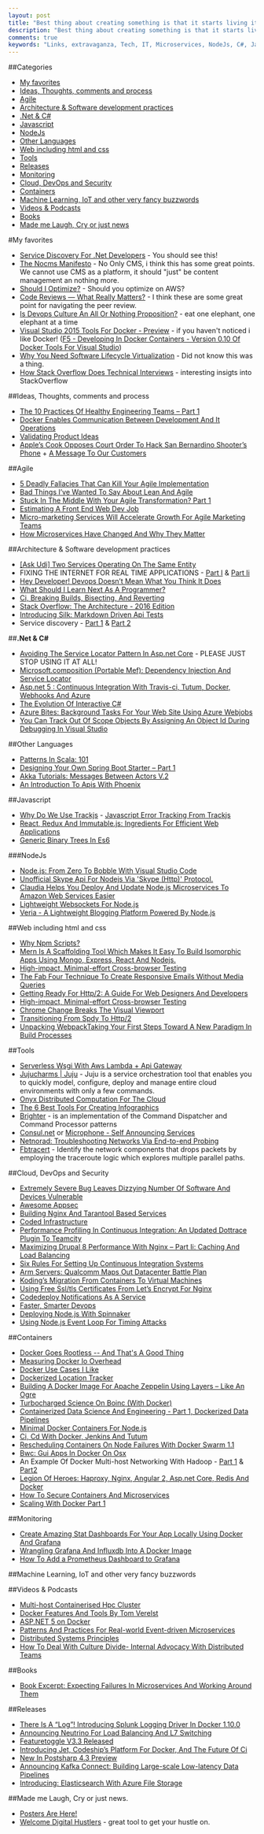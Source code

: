 ```yaml
---
layout: post
title: "Best thing about creating something is that it starts living it&#8217;s own life. "
description: "Best thing about creating something is that it starts living it&#8217;s own life. "
comments: true
keywords: "Links, extravaganza, Tech, IT, Microservices, NodeJs, C#, Javascript, Solution architecture"
---
```

##Categories
* [My favorites](#favorites)
* [Ideas, Thoughts, comments and process](#ideas)
* [Agile](#agile)
* [Architecture & Software development practices](#development)
* [.Net & C#](#net)
* [Javascript](#javascript)
* [NodeJs](#nodejs)
* [Other Languages](#polygloting)
* [Web including html and css](#web)
* [Tools](#tools)
* [Releases](#releases)
* [Monitoring](#monitoring)
* [Cloud, DevOps and Security](#devops)
* [Containers](#containers)
* [Machine Learning, IoT and other very fancy buzzwords](#iot)
* [Videos & Podcasts](#videos)
* [Books](#books)
* [Made me Laugh, Cry or just news](#news)

#My favorites<a name="favorites"></a>
* [Service Discovery For .Net Developers](https://vimeo.com/155652026) - You should see this!
* [The Nocms Manifesto](http://collectiveidea.com/blog/archives/2016/02/18/rethinking-the-content-management-system-for-2016/) - No Only CMS, i think this has some great points. We cannot use CMS as a platform, it should "just" be content management an nothing more.
* [Should I Optimize?](http://www.shouldioptimize.com/) - Should you optimize on AWS?
* [Code Reviews — What Really Matters?](https://dzone.com/articles/code-reviews-what-really-matters) - I think these are some great point for navigating the peer review.
* [Is Devops Culture An All Or Nothing Proposition?](http://techbeacon.com/devops-culture-all-nothing-proposition) - eat one elephant, one elephant at a time  
* [Visual Studio 2015 Tools For Docker - Preview](https://visualstudiogallery.msdn.microsoft.com/0f5b2caa-ea00-41c8-b8a2-058c7da0b3e4) - if you haven't noticed i like Docker!  ([F5 - Developing In Docker Containers - Version 0.10 Of Docker Tools For Visual Studio](http://blogs.msdn.com/b/stevelasker/archive/2016/02/18/f5-developing-in-docker-containers-version-0-10-of-docker-tools-for-visual-studio.aspx))
* [Why You Need Software Lifecycle Virtualization](http://techbeacon.com/why-you-need-software-lifecycle-virtualization) - Did not know this was a thing.
* [How Stack Overflow Does Technical Interviews](http://blog.stackoverflow.com/2016/02/the-stack-overflow-interviewing-process/) - interesting insigts into StackOverflow

##Ideas, Thoughts, comments and process <a name="ideas"></a>
* [The 10 Practices Of Healthy Engineering Teams – Part 1](http://blog.carbonfive.com/2016/02/17/the-10-practices-of-healthy-engineering-teams-part-1/)
* [Docker Enables Communication Between Development And It Operations](http://www.deanmraz.com/articles/Docker-enables-communication-between-development-and-IT-operations)
* [Validating Product Ideas](http://alistapart.com/article/validating-product-ideas)
* [Apple’s Cook Opposes Court Order To Hack San Bernardino Shooter’s Phone](https://threatpost.com/apples-cook-opposes-court-order-to-hack-san-bernardino-shooters-phone/116274/) + [A Message To Our Customers](http://www.apple.com/customer-letter/)

##Agile <a name="agile"></a>
* [5 Deadly Fallacies That Can Kill Your Agile Implementation](http://techbeacon.com/5-deadly-fallacies-can-kill-your-agile-implementation)
* [Bad Things I’ve Wanted To Say About Lean And Agile](http://adaptechsolutions.ca/bad-things-ive-wanted-to-say-about-lean-and-agile/)
* [Stuck In The Middle With Your Agile Transformation? Part 1](http://www.jrothman.com/mpd/agile/2016/02/stuck-in-the-middle-with-your-agile-transformation-part-1/)
* [Estimating A Front End Web Dev Job](http://hanserino.github.io/2016/02/11/estimating-a-front-end-web-dev-job/)
* [Micro-marketing Services Will Accelerate Growth For Agile Marketing Teams](https://medium.com/@walne/micro-marketing-services-will-accelerate-growth-for-agile-marketing-teams-2f3aed5bddc5#.ir42vuavl)
* [How Microservices Have Changed And Why They Matter](http://thenewstack.io/microservices-changed-matter/)

##Architecture & Software development practices <a name="development"></a>
* [[Ask Udi] Two Services Operating On The Same Entity](http://udidahan.com/2016/02/19/ask-udi-two-services-operating-on-the-same-entity/)
* FIXING THE INTERNET FOR REAL TIME APPLICATIONS - [Part I](http://engineering.riotgames.com/news/fixing-internet-real-time-applications-part-i) & [Part Ii](http://engineering.riotgames.com/news/fixing-internet-real-time-applications-part-II)
* [Hey Developer! Devops Doesn’t Mean What You Think It Does](http://thenextweb.com/dd/2016/02/17/hey-developer-devops-doesnt-mean-what-you-think-it-does/) 
* [What Should I Learn Next As A Programmer?](https://medium.com/@_cmdv_/what-should-i-learn-next-as-a-programmer-477728c5c3c4#.js84tfk6q)
* [Ci, Breaking Builds, Bisecting, And Reverting](http://paulhammant.com/2016/02/15/ci-breaking-builds-bisecting-and-reverting/)
* [Stack Overflow: The Architecture - 2016 Edition](http://nickcraver.com/blog/2016/02/17/stack-overflow-the-architecture-2016-edition/)
* [Introducing Silk: Markdown Driven Api Tests](https://medium.com/@matryer/introducing-silk-markdown-driven-api-tests-1f8cfb0ef99a#.n2ucdrp0u)
* Service discovery - [Part 1](https://lostechies.com/gabrielschenker/2016/01/27/service-discovery/) & [Part 2](https://lostechies.com/gabrielschenker/2016/02/18/service-discovery-part-2/)

##**.Net & C#**  <a name="net"></a>
* [Avoiding The Service Locator Pattern In Asp.net Core](http://odetocode.com/blogs/scott/archive/2016/02/18/avoiding-the-service-locator-pattern-in-asp-net-core.aspx) - PLEASE JUST STOP USING IT AT ALL!
* [Microsoft.composition (Portable Mef): Dependency Injection And Service Locator](http://blogs.microsoft.co.il/bnaya/2016/02/17/microsoft-composition-portable-mef-dependency-injection-and-service-locator/)
* [Asp.net 5 : Continuous Integration With Travis-ci, Tutum, Docker, Webhooks And Azure](http://tattoocoder.com/asp-net-5-continuous-integration-with-travis-ci-tutum-docker-webhooks-and-azure/)
* [The Evolution Of Interactive C#](http://tirania.org/blog/archive/2016/Feb-17.html)
* [Azure Bites: Background Tasks For Your Web Site Using Azure Webjobs](http://azureinsights.net/2016/02/18/azure-bites-background-tasks-for-your-web-site-using-azure-webjobs/)
* [You Can Track Out Of Scope Objects By Assigning An Object Id During Debugging In Visual Studio](http://dailydotnettips.com/2016/02/17/you-can-track-out-of-scope-objects-by-assigning-an-object-id-during-debugging-in-visual-studio/)

##Other Languages  <a name="polygloting"></a>
* [Patterns In Scala: 101](https://code.sahebmotiani.com/patterns-in-scala-101-5d0fa70aaf3f#.aybg768fz)
* [Designing Your Own Spring Boot Starter – Part 1](https://dzone.com/articles/designing-your-own-spring-boot-starter-part-1)
* [Akka Tutorials: Messages Between Actors V.2](https://dzone.com/articles/akka-tutorials-messages-between-actors-v2)
* [An Introduction To Apis With Phoenix](http://blog.codeship.com/an-introduction-to-apis-with-phoenix/)

##Javascript  <a name="javascript"></a>
* [Why Do We Use Trackjs](http://eng.rightscale.com/2016/02/18/why-we-use-trackjs.html) - [Javascript Error Tracking From Trackjs](https://trackjs.com/)
* [React, Redux And Immutable.js: Ingredients For Efficient Web Applications](http://www.toptal.com/react/react-redux-and-immutablejs)
* [Generic Binary Trees In Es6](https://casualjavascript.com/?133981003=)

###NodeJs <a name="nodejs"></a>
* [Node.js: From Zero To Bobble With Visual Studio Code](https://blogs.msdn.microsoft.com/visualstudio/2016/02/16/node-js-zero-to-bobble-with-visual-studio-code/)
* [Unofficial Skype Api For Nodejs Via 'Skype (Http)' Protocol.](https://github.com/ShyykoSerhiy/skyweb)
* [Claudia Helps You Deploy And Update Node.js Microservices To Amazon Web Services Easier](https://github.com/claudiajs/claudia)
* [Lightweight Websockets For Node.js](https://github.com/alexhultman/node-lws)
* [Veria - A Lightweight Blogging Platform Powered By Node.js](http://veriacms.com/)


##Web including html and css  <a name="web"></a>
* [Why Npm Scripts?](https://css-tricks.com/why-npm-scripts/)
* [Mern Is A Scaffolding Tool Which Makes It Easy To Build Isomorphic Apps Using Mongo, Express, React And Nodejs. ](http://mern.io/)
* [High-impact, Minimal-effort Cross-browser Testing](https://www.smashingmagazine.com/2016/02/high-impact-minimal-effort-cross-browser-testing/)
* [The Fab Four Technique To Create Responsive Emails Without Media Queries](https://medium.freecodecamp.com/the-fab-four-technique-to-create-responsive-emails-without-media-queries-baf11fdfa848#.ddw83q9zf)
* [Getting Ready For Http/2: A Guide For Web Designers And Developers](https://www.smashingmagazine.com/2016/02/getting-ready-for-http2/)
* [High-impact, Minimal-effort Cross-browser Testing](https://www.smashingmagazine.com/2016/02/high-impact-minimal-effort-cross-browser-testing/)
* [Chrome Change Breaks The Visual Viewport](http://www.quirksmode.org/blog/archives/2016/02/chrome_change_b.html)
* [Transitioning From Spdy To Http/2](http://blog.chromium.org/2016/02/transitioning-from-spdy-to-http2.html)
* [Unpacking WebpackTaking Your First Steps Toward A New Paradigm In Build Processes](http://blog.tighten.co/unpacking-webpack)

##Tools <a name="tools"></a>
* [Serverless Wsgi With Aws Lambda + Api Gateway](https://github.com/Miserlou/Zappa)
* [Jujucharms | Juju](https://jujucharms.com/) - Juju is a service orchestration tool that enables you to quickly model, configure, deploy and manage entire cloud environments with only a few commands.
* [Onyx Distributed Computation For The Cloud](http://www.onyxplatform.org/)
* [The 6 Best Tools For Creating Infographics](http://www.creativebloq.com/infographic/6-best-tools-creating-infographics-21619252)
* [Brighter](http://iancooper.github.io/Paramore/Brighter.html) - is an implementation of the Command Dispatcher and Command Processor patterns
* [Consul.net](https://github.com/PlayFab/consuldotnet/) or [Microphone - Self Announcing Services](https://github.com/rogeralsing/Microphone)
* [Netnorad: Troubleshooting Networks Via End-to-end Probing](https://code.facebook.com/posts/1534350660228025/netnorad-troubleshooting-networks-via-end-to-end-probing/) 
* [Fbtracert](https://github.com/facebook/fbtracert) - Identify the network components that drops packets by employing the traceroute logic which explores multiple parallel paths.

##Cloud, DevOps and Security<a name="devops"></a>
* [Extremely Severe Bug Leaves Dizzying Number Of Software And Devices Vulnerable](http://arstechnica.com/security/2016/02/extremely-severe-bug-leaves-dizzying-number-of-apps-and-devices-vulnerable/)
* [Awesome Appsec](https://github.com/paragonie/awesome-appsec)
* [Building Nginx And Tarantool Based Services](http://highscalability.com/blog/2016/2/17/building-nginx-and-tarantool-based-services.html)
* [Coded Infrastructure](https://medium.com/build-acl/coded-infrastructure-cbf018693e99#.nwetu6qc2)
* [Performance Profiling In Continuous Integration: An Updated Dottrace Plugin To Teamcity](http://blog.jetbrains.com/dotnet/2016/02/16/performance-profiling-in-continuous-integration-an-updated-dottrace-plugin-to-teamcity/)
* [Maximizing Drupal 8 Performance With Nginx – Part Ii: Caching And Load Balancing](https://www.nginx.com/blog/maximizing-drupal-8-performance-nginx-part-ii-caching-load-balancing/)
* [Six Rules For Setting Up Continuous Integration Systems](https://rhonabwy.com/2016/01/31/six-rules-for-setting-up-continuous-integration-systems/)
* [Arm Servers: Qualcomm Maps Out Datacenter Battle Plan](http://www.nextplatform.com/2016/02/12/arm-servers-qualcomm-maps-out-datacenter-battle-plan/)
* [Koding’s Migration From Containers To Virtual Machines](http://softwareengineeringdaily.com/2016/02/11/from-containers-and-docker-to-virtual-machines/)
* [Using Free Ssl/tls Certificates From Let’s Encrypt For Nginx](https://www.nginx.com/blog/free-certificates-lets-encrypt-and-nginx/)
* [Codedeploy Notifications As A Service](http://tech.gilt.com/aws/2016/02/10/codedeploy-notifications)
* [Faster, Smarter Devops](http://www.infoq.com/articles/faster-smarter-devops)
* [Deploying Node.js With Spinnaker](http://blog.greta.io/deploying-nodejs-with-spinnaker/)
* [Using Node.js Event Loop For Timing Attacks](https://snyk.io/blog/node-js-timing-attack-ccc-ctf/)

##Containers <a name="containers"></a>
* [Docker Goes Rootless -- And That's A Good Thing](http://www.infoworld.com/article/3030558/application-virtualization/docker-goes-rootless-and-thats-a-good-thing.html)
* [Measuring Docker Io Overhead](https://www.percona.com/blog/2016/02/11/measuring-docker-io-overhead/)
* [Docker Use Cases I Like](https://medium.com/@bjorn_248/docker-use-cases-i-like-441d55221b7#.txe1h7wwb)
* [Dockerized Location Tracker](http://manomarks.github.io/2016/02/11/location-tracker-dockerized.html)
* [Building A Docker Image For Apache Zeppelin Using Layers – Like An Ogre](http://blog.jbrisbin.com/building-a-docker-image-for-apache-zeppelin-using-layers-like-an-ogre/)
* [Turbocharged Science On Boinc (With Docker)](http://cosmicmar.com/2016/02/14/boinc-server-docker-1/)
* [Containerized Data Science And Engineering - Part 1, Dockerized Data Pipelines](http://www.datadan.io/containerized-data-science-and-engineering/)
* [Minimal Docker Containers For Node.js](https://blog.risingstack.com/minimal-docker-containers-for-node-js/)
* [Ci, Cd With Docker, Jenkins And Tutum](https://sreeninet.wordpress.com/2016/01/23/ci-cd-with-docker-jenkins-and-tutum/)
* [Rescheduling Containers On Node Failures With Docker Swarm 1.1](http://container-solutions.com/rescheduling-containers-on-node-failures-with-docker-swarm-1-1/)
* [Bwc: Gui Apps In Docker On Osx](http://blog.bennycornelissen.nl/bwc-gui-apps-in-docker-on-osx/)
* An Example Of Docker Multi-host Networking With Hadoop - [Part 1](http://javaarchramble.blogspot.dk/2016/01/an-example-of-docker-multi-host.html) & [Part2](http://javaarchramble.blogspot.dk/2016/02/an-example-of-docker-multi-host.html)
* [Legion Of Heroes: Haproxy, Nginx, Angular 2, Asp.net Core, Redis And Docker](http://www.tattoocoder.com/legion-of-heroes-haproxy-nginx-angular2-aspnetcore-redis-docker/)
* [How To Secure Containers And Microservices](http://www.infoworld.com/article/3029772/cloud-computing/how-to-secure-containers-and-microservices.html)
* [Scaling With Docker Part 1](http://brandonokert.com/2016/02/16/Scaling-with-Docker-Part-1/)

##Monitoring <a name="monitoring"></a>
* [Create Amazing Stat Dashboards For Your App Locally Using Docker And Grafana](https://dzone.com/articles/create-amazing-stat-dashboards-for-your-app-locall)
* [Wrangling Grafana And Influxdb Into A Docker Image](http://simonjbeaumont.com/posts/docker-dashboard)
* [How To Add a Prometheus Dashboard to Grafana](https://www.digitalocean.com/community/tutorials/how-to-add-a-prometheus-dashboard-to-grafana)

##Machine Learning, IoT and other very fancy buzzwords <a name="iot"></a>


##Videos & Podcasts <a name="videos"></a>
* [Multi-host Containerised Hpc Cluster](https://www.youtube.com/watch?v=mKM8GrBn5gg&feature=youtu.be)
* [Docker Features And Tools By Tom Verelst](https://www.youtube.com/watch?v=heBI7oQvHZU&feature=youtu.be)
* [ASP.NET 5 on Docker](https://vimeo.com/154588594)
* [Patterns And Practices For Real-world Event-driven Microservices](https://vimeo.com/155667263)
* [Distributed Systems Principles](https://vimeo.com/155653145)
* [How To Deal With Culture Divide- Internal Advocacy With Distributed Teams](https://vimeo.com/155363131)

##Books<a name="books"></a> 
* [Book Excerpt: Expecting Failures In Microservices And Working Around Them](http://www.horsdal-consult.dk/2016/02/book-excerpt-expecting-failures-in.html) 

##Releases <a name="releases"></a>
* [There Is A “Log”! Introducing Splunk Logging Driver In Docker 1.10.0](http://blogs.splunk.com/2016/02/10/there-is-a-log-introducing-splunk-logging-driver-in-docker-1-10-0/)
* [Announcing Neutrino For Load Balancing And L7 Switching](http://www.ebaytechblog.com/2016/02/17/announcing-neutrino-for-load-balancing-and-l7-switching/)
* [Featuretoggle V3.3 Released](http://dontcodetired.com/blog/post/FeatureToggle-v33-Released.aspx)
* [Introducing Jet, Codeship’s Platform For Docker, And The Future Of Ci](http://blog.codeship.com/introducing-jet-codeships-platform-for-docker/)
* [New In Postsharp 4.3 Preview](http://www.postsharp.net/blog/post/New-in-PostSharp-43-Preview-Command-Line-Interface)
* [Announcing Kafka Connect: Building Large-scale Low-latency Data Pipelines](http://www.confluent.io/blog/announcing-kafka-connect-building-large-scale-low-latency-data-pipelines)
* [Introducing: Elasticsearch With Azure File Storage](https://azure.microsoft.com/en-us/blog/introducing-elasticsearch-with-azure-file-storage/)


##Made me Laugh, Cry or just news. <a name="news"></a>
* [Posters Are Here!](https://github.com/blog/2109-posters-are-here)
* [Welcome Digital Hustlers](http://www.hustlemodeon.com/) - great tool to get your hustle on.